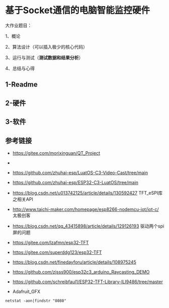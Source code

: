 # 基于Socket通信的电脑智能监控硬件







大作业题目：

1、概论

2、算法设计（可以插入极少的核心代码）

3、运行与测试（**测试数据和结果分析**）

4、总结与心得





## 1-Readme





## 2-硬件





## 3-软件







## 参考链接

- https://gitee.com/morixinguan/QT_Project

- 

- https://github.com/zhuhai-esp/LuatOS-C3-Video-Cast/tree/main

- https://github.com/zhuhai-esp/ESP32-C3-LuatOS/tree/main

- https://blog.csdn.net/u013742125/article/details/130592427     TFT_eSPI库之相关API

- http://www.taichi-maker.com/homepage/esp8266-nodemcu-iot/iot-c/    太极创客   

- https://blog.csdn.net/qq_43415898/article/details/129126193    驱动两个spi屏的问题

- https://gitee.com/lzafmn/esp32-TFT

- https://gitee.com/superddg123/esp32-TFT

- https://blog.csdn.net/finedayforu/article/details/108975245    

- https://github.com/zjsss900/esp32c3_arduino_Raycasting_DEMO

- https://github.com/schreibfaul1/ESP32-TFT-Library-ILI9486/tree/master

- Adafruit_GFX

  













```
netstat -aon|findstr "8080"
```







